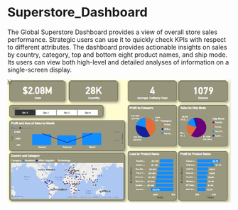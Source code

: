 # Superstore_Dashboard

The Global Superstore Dashboard provides a view of overall store sales performance. Strategic users can use it to quickly check KPIs with respect to different attributes. The dashboard provides actionable insights on sales by country, category, top and bottom eight product names, and ship mode. 
Its users can view both high-level and detailed analyses of information on a single-screen display.

![alt text](https://github.com/ervhart/Superstore_Dashboard/blob/main/store.PNG)
